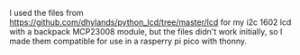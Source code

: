 I used the files from https://github.com/dhylands/python_lcd/tree/master/lcd for my i2c 1602 lcd with a backpack MCP23008 module, but the files didn't work initially, so I made them compatible for use in a rasperry pi pico with thonny.
